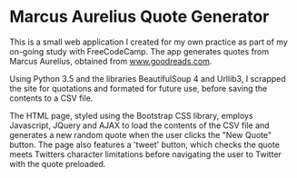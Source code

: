 # Marcus Aurelius Quote Generator

This is a small web application I created for my own practice as part of
my on-going study with FreeCodeCamp.
The app generates quotes from Marcus Aurelius, obtained from www.goodreads.com.

Using Python 3.5 and the libraries BeautifulSoup 4 and Urllib3, I scrapped the site
for quotations and formated for future use, before saving the contents to a CSV file.

The HTML page, styled using the Bootstrap CSS library, employs Javascript, JQuery and
AJAX to load the contents of the CSV file and generates a new random quote when the
user clicks the "New Quote" button. The page also features a 'tweet' button, which
checks the quote meets Twitters character limitations before navigating the user
to Twitter with the quote preloaded.
